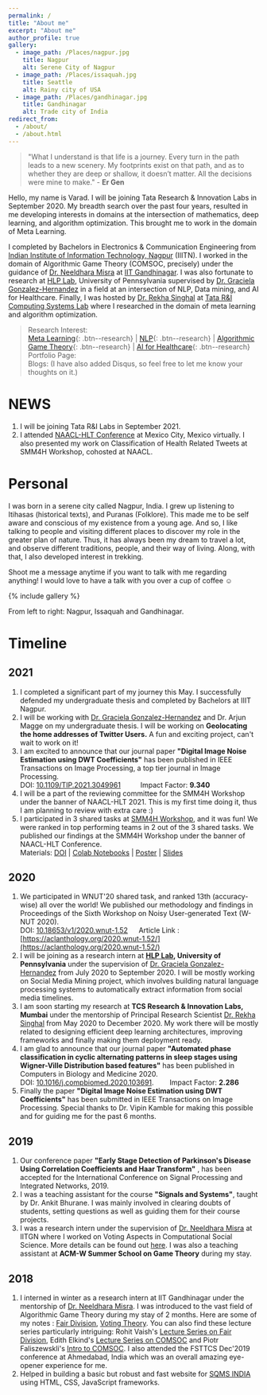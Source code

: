 ```yaml
---
permalink: /
title: "About me"
excerpt: "About me"
author_profile: true
gallery:
  - image_path: /Places/nagpur.jpg
    title: Nagpur
    alt: Serene City of Nagpur
  - image_path: /Places/issaquah.jpg
    title: Seattle
    alt: Rainy city of USA
  - image_path: /Places/gandhinagar.jpg
    title: Gandhinagar
    alt: Trade city of India
redirect_from: 
  - /about/
  - /about.html
---
```


> "What I understand is that life is a journey. Every turn in the path leads to a new scenery. My footprints exist on that path, and as to whether they are deep or shallow, it doesn’t matter. All the decisions were mine to make." - **Er Gen**

Hello, my name is Varad. I will be joining Tata Research & Innovation Labs in September 2020. My breadth search over the past four years, resulted in me developing interests in domains at the intersection of mathematics, deep learning, and algorithm optimization. This brought me to work in the domain of Meta Learning.

I completed by Bachelors in Electronics & Communication Engineering from [Indian Institute of Information Technology, Nagpur](https://iiitn.ac.in/) (IIITN). I worked in the domain of Algorithmic Game Theory (COMSOC, precisely) under the guidance of [Dr. Neeldhara Misra](http://people.iitgn.ac.in/~neeldhara/) at [IIT Gandhinagar](https://iitgn.ac.in/). I was also fortunate to research at [HLP Lab](https://healthlanguageprocessing.org/), University of Pennsylvania supervised by [Dr. Graciela Gonzalez-Hernandez](https://www.dbei.med.upenn.edu/bio/graciela-gonzalez-hernandez-ms-phd) in a field at an intersection of NLP, Data mining, and AI for Healthcare. Finally, I was hosted by [Dr. Rekha Singhal](https://www.linkedin.com/in/rekha-singhal-7122635/) at [Tata R&I Computing Systems Lab](https://www.tcs.com/designing-high-performing-enterprise-systems) where I researched in the domain of meta learning and algorithm optimization.

> Research Interest:\
> [Meta Learning](#Buttons){: .btn--research} \| [NLP](#Buttons){: .btn--research} \| [Algorithmic Game Theory](#Buttons){: .btn--research} \| [AI for Healthcare](#Buttons){: .btn--research}\
> Portfolio Page:\
> Blogs: (I have also added Disqus, so feel free to let me know your thoughts on it.)


NEWS
=====
1. I will be joining Tata R&I Labs in September 2021.
2. I attended [NAACL-HLT Conference](https://aclweb.org/conference/virtual-naacl-hlt-2021-conference-registration/) at Mexico City, Mexico virtually. I also presented my work on Classification of Health Related Tweets at SMM4H Workshop, cohosted at NAACL.

Personal
=====

I was born in a serene city called Nagpur, India. I grew up listening to Itihasas (historical texts), and Puranas (Folklore). This made me to be self aware and conscious of my existence from a young age. And so, I like talking to people and visiting different places to discover my role in the greater plan of nature. Thus, it has always been my dream to travel a lot, and observe different traditions, people, and their way of living. Along, with that, I also developed interest in trekking. 

Shoot me a message anytime if you want to talk with me regarding anything! I would love to have a talk with you over a cup of coffee :relaxed:

{% include gallery %}

From left to right: Nagpur, Issaquah and Gandhinagar.

Timeline
======

2021
-----
1. I completed a significant part of my journey this May. I successfully defended my undergraduate thesis and completed by Bachelors at IIIT Nagpur. 
2. I will be working with [Dr. Graciela Gonzalez-Hernandez](https://www.dbei.med.upenn.edu/bio/graciela-gonzalez-hernandez-ms-phd) and Dr. Arjun Magge on my undergraduate thesis. I will be working on **Geolocating the home addresses of Twitter Users.** A fun and exciting project, can't wait to work on it!
3. I am excited to announce that our journal paper **"Digital Image Noise Estimation using DWT Coefficients"** has been published in IEEE Transactions on Image Processing, a top tier journal in Image Processing.\
DOI: [10.1109/TIP.2021.3049961](10.1109/TIP.2021.3049961) &emsp; &emsp; Impact Factor: **9.340**
4. I will be a part of the reviewing committee for the SMM4H Workshop under the banner of NAACL-HLT 2021. This is my first time doing it, thus I am planning to review with extra care :)
5. I participated in 3 shared tasks at [SMM4H Workshop](https://healthlanguageprocessing.org/smm4h-2021/), and it was fun! We were ranked in top performing teams in 2 out of the 3 shared tasks. We published our findings at the SMM4H Workshop under the banner of NAACL-HLT Conference.\
Materials: [DOI](10.18653/v1/2021.smm4h-1.24) \| [Colab Notebooks](https://drive.google.com/drive/folders/1JYNVTmdkivR7OdGkqvzkT1wmYnancTfw?usp=sharing) \| [Poster](https://drive.google.com/file/d/1S3-mi2m-mB4BSKvTyX7sWB-8_rglNtCv/view?usp=sharing) \| [Slides](https://docs.google.com/presentation/d/1kBW1srQ0mVCIQwXtzNuUyPXZCAuPgXvqRNZvc8Ohm8k/edit?usp=sharing) 

2020
-----
1. We participated in WNUT'20 shared task, and ranked 13th (accuracy-wise) all over the world! We published our methodology and findings in Proceedings of the Sixth Workshop on Noisy User-generated Text (W-NUT 2020).\
DOI: [10.18653/v1/2020.wnut-1.52](10.18653/v1/2020.wnut-1.52) &emsp; Article Link : [https://aclanthology.org/2020.wnut-1.52/](https://aclanthology.org/2020.wnut-1.52/)
2. I will be joining as a research intern at **[HLP Lab](https://healthlanguageprocessing.org/), University of Pennsylvania** under the supervision of [Dr. Graciela Gonzalez-Hernandez](https://www.dbei.med.upenn.edu/bio/graciela-gonzalez-hernandez-ms-phd) from July 2020 to September 2020. I will be mostly working on Social Media Mining project, which involves building natural language processing systems to automatically extract information from social media timelines.
3. I am soon starting my research at **TCS Research & Innovation Labs, Mumbai** under the mentorship of Principal Research Scientist [Dr. Rekha Singhal](https://www.linkedin.com/in/rekha-singhal-7122635/) from May 2020 to December 2020. My work there will be mostly related to designing efficient deep learning architectures, improving frameworks and finally making them deployment ready.
4. I am glad to announce that our journal paper **"Automated phase classification in cyclic alternating patterns in sleep stages using Wigner-Ville Distribution based features"** has been published in Computers in Biology and Medicine 2020.\
DOI: [10.1016/j.compbiomed.2020.103691](10.1016/j.compbiomed.2020.103691).&emsp;&emsp; Impact Factor: **2.286**
5. Finally the paper **"Digital Image Noise Estimation using DWT Coefficients"** has been submitted in IEEE Transactions on Image Processing. Special thanks to Dr. Vipin Kamble for making this possible and for guiding me for the past 6 months.

2019
-----
1. Our conference paper **"Early Stage Detection of Parkinson's Disease Using Correlation Coefficients and Haar Transform"** , has been accepted for the International Conference on Signal Processing and Integrated Networks, 2019.  
2. I was a teaching assistant for the course **"Signals and Systems"**, taught by Dr. Ankit Bhurane. I was mainly involved in clearing doubts of students, setting questions as well as guiding them for their course projects. 
3. I was a research intern under the supervision of [Dr. Neeldhara Misra](http://people.iitgn.ac.in/~neeldhara/) at IITGN where I worked on Voting Aspects in Computational Social Science. More details can be found out [here](https://sites.google.com/view/varad-pimpalkhute/home). I was also a teaching assistant at **ACM-W Summer School on Game Theory** during my stay. 

2018
-----
1. I interned in winter as a research intern at IIT Gandhinagar under the mentorship of [Dr. Neeldhara Misra](http://people.iitgn.ac.in/~neeldhara/). I was introduced to the vast field of Algorithmic Game Theory during my stay of 2 months.  Here are some of my notes : [Fair Division](https://drive.google.com/file/d/1wBqIfga0_gr7ruNWzPfPrd44Lnfqx7uk/view), [Voting Theory](https://drive.google.com/file/d/1Qr2OcZ7F8uCm-nffBjGOnfHINwYLV8vc/view). You can also find these lecture series particularly intriguing: Rohit Vaish's [Lecture Series on Fair Division](https://www.youtube.com/playlist?list=PLRfu94TCePTvFBCeRqWLC_jEwEZhY4PLw), Edith Elkind's [Lecture Series on COMSOC](https://www.youtube.com/playlist?list=PLRfu94TCePTtAgBZ36AAJ6dibrZb001yR) and Piotr Faliszewskli's [Intro to COMSOC](https://www.youtube.com/watch?v=VcnQ4p_6BFc&ab_channel=ParameterizedComplexity). I also attended the FSTTCS  Dec'2019 conference at Ahmedabad, India which was an overall amazing eye-opener experience for me.
2. Helped in building a basic but robust and fast website for [SQMS INDIA](https://sqmsindia.com/) using HTML, CSS, JavaScript frameworks. 